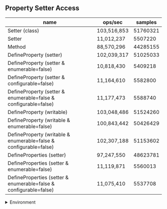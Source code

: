## Property Setter Access

|name|ops/sec|samples|
|-|-|-|
|Setter (class)|103,516,853|51760321|
|Setter|11,012,237|5507220|
|Method|88,570,296|44285155|
|DefineProperty (setter)|102,039,317|51025033|
|DefineProperty (setter & enumerable=false)|10,818,430|5409218|
|DefineProperty (setter & configurable=false)|11,164,610|5582800|
|DefineProperty (setter & enumerable=false & configurable=false)|11,177,473|5588740|
|DefineProperty (writable)|103,048,486|51524260|
|DefineProperty (writable & enumerable=false)|100,843,442|50426429|
|DefineProperty (writable & enumerable=false & configurable=false)|102,307,188|51153602|
|DefineProperties (setter)|97,247,550|48623781|
|DefineProperties (setter & enumerable=false)|11,119,871|5560013|
|DefineProperties (setter & enumerable=false & configurable=false)|11,075,410|5537708|


<details>
<summary>Environment</summary>

* __Machine:__ linux x64 | 4 vCPUs | 7.6GB Mem
* __Run:__ Thu Sep 04 2025 18:59:44 GMT+0000 (Coordinated Universal Time)
* __Node:__ `v20.0.0`
</details>

<!--
{"environment":{"platform":"linux","arch":"x64","cpus":4,"totalMemory":7.597843170166016},"benchmarks":[{"name":"Setter (class)","samples":51760321,"opsSec":103516853.49019596},{"name":"Setter","samples":5507220,"opsSec":11012237.310268724},{"name":"Method","samples":44285155,"opsSec":88570296.7144555},{"name":"DefineProperty (setter)","samples":51025033,"opsSec":102039317.58644271},{"name":"DefineProperty (setter & enumerable=false)","samples":5409218,"opsSec":10818430.958611174},{"name":"DefineProperty (setter & configurable=false)","samples":5582800,"opsSec":11164610.681518288},{"name":"DefineProperty (setter & enumerable=false & configurable=false)","samples":5588740,"opsSec":11177473.762969641},{"name":"DefineProperty (writable)","samples":51524260,"opsSec":103048486.81838724},{"name":"DefineProperty (writable & enumerable=false)","samples":50426429,"opsSec":100843442.24779731},{"name":"DefineProperty (writable & enumerable=false & configurable=false)","samples":51153602,"opsSec":102307188.85853605},{"name":"DefineProperties (setter)","samples":48623781,"opsSec":97247550.52478904},{"name":"DefineProperties (setter & enumerable=false)","samples":5560013,"opsSec":11119871.900815198},{"name":"DefineProperties (setter & enumerable=false & configurable=false)","samples":5537708,"opsSec":11075410.883160172}]}-->
